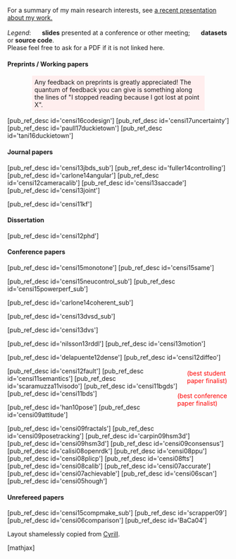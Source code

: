 

[cyrill]: http://www.informatik.uni-freiburg.de/~stachnis/


For a summary of my main research interests, 
see <a href="http://censi.mit.edu/slides/">
a recent presentation about my work.</a> 

*Legend*: 
<img style='border:0; margin-bottom:-3px; height: 17px;'  src='/media/slides2.gif'/> **slides** presented at a conference or other meeting;
<img style='border:0; margin-bottom:-3px; height: 17px;'  src='/media/web.gif'/>&nbsp;**datasets** or **source code**.  
Please feel free to ask for a PDF if it is not linked here.

#### Preprints / Working papers

<p style='background-color: #fee; margin-left: 4em; margin-right: 4em; padding: 0.4em'> Any feedback on preprints is greatly appreciated! The quantum of feedback you can give is something along the lines of "I stopped reading because I got lost at point X". 
</p>



<!-- [pub_ref_desc id='censi15despl_sub'] -->

<!-- [pub_ref_desc id='censi15codesign_sub'] -->


[pub_ref_desc id='censi16codesign']
[pub_ref_desc id='censi17uncertainty']
[pub_ref_desc id='paull17duckietown']
[pub_ref_desc id='tani16duckietown']

#### Journal papers

[pub_ref_desc id='censi13jbds_sub']
[pub_ref_desc id='fuller14controlling']
[pub_ref_desc id='carlone14angular']
[pub_ref_desc id='censi12cameracalib']
[pub_ref_desc id='censi13saccade']
[pub_ref_desc id='censi13joint']

<!-- [pub_ref_desc id='calisi12openrdk'] -->

[pub_ref_desc id='censi11kf']

#### Dissertation

[pub_ref_desc id='censi12phd']

#### Conference papers 

[pub_ref_desc id='censi15monotone']
[pub_ref_desc id='censi15same']

[pub_ref_desc id='censi15neucontrol_sub']
[pub_ref_desc id='censi15powerperf_sub']

[pub_ref_desc id='carlone14coherent_sub']

[pub_ref_desc id='censi13dvsd_sub']

[pub_ref_desc id='censi13dvs']

[pub_ref_desc id='nilsson13rddl']
[pub_ref_desc id='censi13motion']

[pub_ref_desc id='delapuente12dense']
[pub_ref_desc id='censi12diffeo'] 

<div style='float:right; color: red; padding: 5px'> (best student <br/> paper finalist)</div>
[pub_ref_desc id='censi12fault']
[pub_ref_desc id='censi11semantics']
[pub_ref_desc id='scaramuzza11visodo']
[pub_ref_desc id='censi11bgds']


<div style='float:right; color: red; padding: 5px'> (best conference <br/> paper finalist) </div>
[pub_ref_desc id='censi11bds']

  
[pub_ref_desc id='han10pose']
[pub_ref_desc id='censi09attitude']


[pub_ref_desc id='censi09fractals']
[pub_ref_desc id='censi09posetracking']
[pub_ref_desc id='carpin09hsm3d']
[pub_ref_desc id='censi09hsm3d']
[pub_ref_desc id='censi09consensus']
[pub_ref_desc id='calisi08openrdk']
[pub_ref_desc id='censi08ppu']
[pub_ref_desc id='censi08plicp']
[pub_ref_desc id='censi08fts']
[pub_ref_desc id='censi08calib'] 
[pub_ref_desc id='censi07accurate']
[pub_ref_desc id='censi07achievable']
[pub_ref_desc id='censi06scan']
[pub_ref_desc id='censi05hough']


#### Unrefereed papers 

[pub_ref_desc id='censi15compmake_sub']
[pub_ref_desc      id='scrapper09']
[pub_ref_desc id='censi06comparison']
[pub_ref_desc id='BaCa04']


Layout shamelessly copied from [Cyrill][cyrill].
 
[mathjax] 
